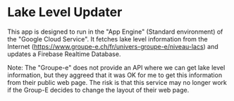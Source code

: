 # Lake Level Updater

This app is designed to run in the "App Engine" (Standard environment) of the "Google Cloud Service".
It fetches lake level information from the Internet (https://www.groupe-e.ch/fr/univers-groupe-e/niveau-lacs)
and updates a Firebase Realtime Database.

Note: The "Groupe-e" does not provide an API where we can get lake level information, but they aggreed that it was OK for me to get this information from their public web page. The risk is that this service
may no longer work if the Group-E decides to change the layout of their web page.
